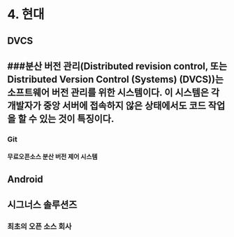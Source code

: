 # 4. 현대

## DVCS
###분산 버전 관리(Distributed revision control, 또는 Distributed Version Control (Systems) (DVCS))는 소프트웨어 버전 관리를 위한 시스템이다. 이 시스템은 각 개발자가 중앙 서버에 접속하지 않은 상태에서도 코드 작업을 할 수 있는 것이 특징이다.
---
### Git
#### 무료오픈소스 분산 버전 제어 시스템


## Android

## 시그너스 솔루션즈
### 최초의 오픈 소스 회사
